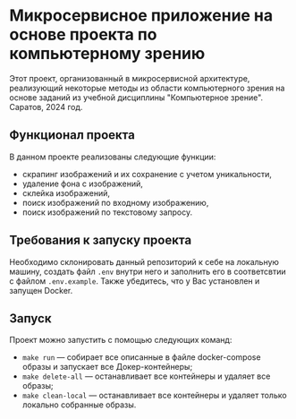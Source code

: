 # Микросервисное приложение на основе проекта по компьютерному зрению

Этот проект, организованный в микросервисной архитектуре, реализующий некоторые
методы из области компьютерного зрения на основе заданий из учебной дисциплины
"Компьютерное зрение". Саратов, 2024 год.

## Функционал проекта

В данном проекте реализованы следующие функции:
- скрапинг изображений и их сохранение с учетом уникальности,
- удаление фона с изображений,
- склейка изображений,
- поиск изображений по входному изображению,
- поиск изображений по текстовому запросу.

## Требования к запуску проекта

Необходимо склонировать данный репозиторий к себе на локальную машину, создать
файл `.env` внутри него и заполнить его в соответсвтии с файлом `.env.example`.
Также убедитесь, что у Вас установлен и запущен Docker.

## Запуск

Проект можно запустить с помощью следующих команд:
- `make run` — собирает все описанные в файле docker-compose образы и запускает
  все Докер-контейнеры;
- `make delete-all` — останавливает все контейнеры и удаляет все образы;
- `make clean-local` — останавливает все контейнеры и удаляет только локально
  собранные образы.
